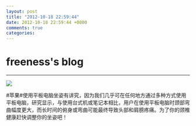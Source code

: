 ```yaml
---
layout: post
title: "2012-10-18 22:59:44"
date: 2012-10-18 22:59:44 +0800
comments: true
categories: 
---
```


# freeness's blog

----------

![](http://okqmqrbgo.bkt.clouddn.com/201210182259441.jpg)

>
\#苹果\#使用平板电脑坐姿有讲究，因为我们几乎可在任何地方通过多种方式使用平板电脑，研究显示，与使用台式机或笔记本相比，用户在使用平板电脑时颈部弯曲幅度更大，而长时间的俯身或弯曲可能最终导致头部和肩膀疼痛。为了你的颈椎健康赶快调整你的坐姿吧！